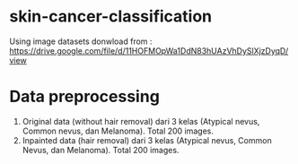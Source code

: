 # skin-cancer-classification
Using image datasets donwload from : https://drive.google.com/file/d/11HOFMOpWa1DdN83hUAzVhDySlXjzDyqD/view

# Data preprocessing
1. Original data (without hair removal) dari 3 kelas (Atypical nevus, Common nevus, dan
Melanoma). Total 200 images.
2. Inpainted data (hair removal) dari 3 kelas (Atypical nevus, Common Nevus, dan
Melanoma). Total 200 images.
